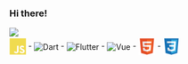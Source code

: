 ### Hi there! 
 <div>

  <img height="180em" src="https://github-readme-stats.vercel.app/api/top-langs/?username=hayashirafael&layout=compact&langs_count=7&theme=dark"/>
</div>
 
<div style="display: inline_block">
  <img align="center" alt="Js" height="30" width="30" src="https://raw.githubusercontent.com/devicons/devicon/master/icons/javascript/javascript-plain.svg"> -
  <img align="center" alt="Dart" height="30" width="30" src="https://i.pinimg.com/originals/c9/79/b4/c979b430b2da155059ebc0a22b0a26ac.png"> - 
  <img align="center" alt="Flutter" height="30" width="30" src="https://cdn.iconscout.com/icon/free/png-256/flutter-3628777-3030139.png"> - 
  <img align="center" alt="Vue" height="30" width="30" src="https://br.vuejs.org/images/logo.png"> -
  <img align="center" alt="HTML" height="30" width="30" src="https://raw.githubusercontent.com/devicons/devicon/master/icons/html5/html5-original.svg"> -
  <img align="center" alt="CSS" height="30" width="30" src="https://raw.githubusercontent.com/devicons/devicon/master/icons/css3/css3-original.svg"> 

</div>
 
<div> 

